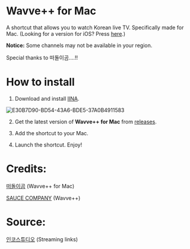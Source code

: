 # Wavve++ for Mac
A shortcut that allows you to watch Korean live TV. Specifically made for Mac. (Looking for a version for iOS? Press [here](https://github.com/Dr-Sauce/WavvePlus).)

**Notice:** Some channels may not be available in your region.

Special thanks to 떠돌이곰....!!

# How to install

1. Download and install [IINA](https://iina.io).

![E30B7D90-BD54-43A6-BDE5-37A0B4911583](https://user-images.githubusercontent.com/82555878/196376569-038d00a4-aa2a-4c63-9b71-afdd6e5e1dfd.png)

2. Get the latest version of **Wavve++ for Mac** from [releases](https://github.com/Dr-Sauce/WavvePlusForMac/releases/tag/Releases).

3. Add the shortcut to your Mac.

4. Launch the shortcut. Enjoy!

# Credits:
[떠돌이곰](https://opensea.kr) (Wavve++ for Mac)

[SAUCE COMPANY](https://m.blog.naver.com/sauce2011) (Wavve++)

# Source:
[인코스튜디오](https://m.blog.naver.com/gjppjh09/222416011602) (Streaming links)
